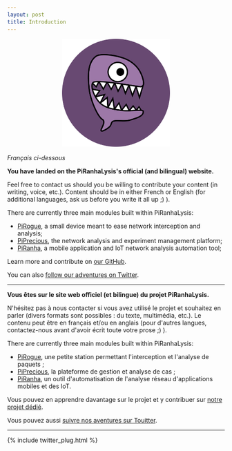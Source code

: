 ```yaml
---
layout: post
title: Introduction
---
```


<p align="center">
  <img src="https://raw.githubusercontent.com/PiRanhaLysis/piranhalysis.github.io/master/public/logo.png" width="250px" height="250px"/></p>
  
*Français ci-dessous*

**You have landed on the PiRanhaLysis's official (and bilingual) website.**

Feel free to contact us should you be willing to contribute your content (in writing, voice, etc.). Content should be in either French or English (for additional languages, ask us before you write it all up ;) ).

There are currently three main modules built within PiRanhaLysis:

* [PiRogue](https://github.com/PiRanhaLysis/PiRogue), a small device meant to ease network interception and analysis;
* [PiPrecious](https://github.com/PiRanhaLysis/PiPrecious), the network analysis and experiment management platform;
* [PiRanha](https://github.com/PiRanhaLysis/PiRanha), a mobile application and IoT network analysis automation tool;

Learn more and contribute on [our GitHub](https://github.com/PiRanhaLysis).

You can also [follow our adventures on Twitter](https://twitter.com/PiRanhaLysis).

-----

**Vous êtes sur le site web officiel (et bilingue) du projet PiRanhaLysis.**

N'hésitez pas à nous contacter si vous avez utilisé le projet et souhaitez en parler (divers formats sont possibles : du texte, multimédia, etc.). Le contenu peut être en français et/ou en anglais (pour d'autres langues, contactez-nous avant d'avoir écrit toute votre prose ;) ).

There are currently three main modules built within PiRanhaLysis:

* [PiRogue](https://github.com/PiRanhaLysis/PiRogue), une petite station permettant l'interception et l'analyse de paquets ;
* [PiPrecious](https://github.com/PiRanhaLysis/PiPrecious), la plateforme de gestion et analyse de cas ;
* [PiRanha](https://github.com/PiRanhaLysis/PiRanha), un outil d'automatisation de l'analyse réseau d'applications mobiles et des IoT.

Vous pouvez en apprendre davantage sur le projet et y contribuer sur [notre projet dédié](https://github.com/PiRanhaLysis).

Vous pouvez aussi [suivre nos aventures sur Touitter](https://twitter.com/PiRanhaLysis).

-----

{% include twitter_plug.html %}
